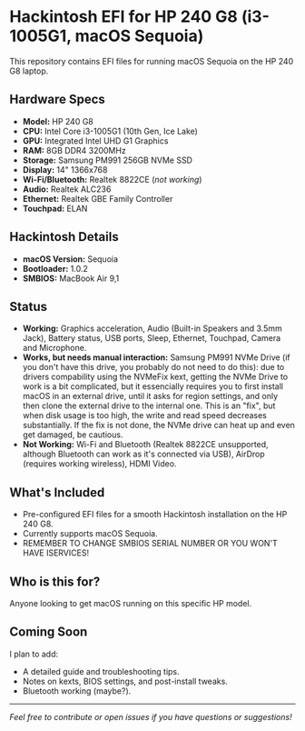 # Hackintosh EFI for HP 240 G8 (i3-1005G1, macOS Sequoia)

This repository contains EFI files for running macOS Sequoia on the HP 240 G8 laptop.

## Hardware Specs

- **Model:** HP 240 G8
- **CPU:** Intel Core i3-1005G1 (10th Gen, Ice Lake)
- **GPU:** Integrated Intel UHD G1 Graphics
- **RAM:** 8GB DDR4 3200MHz
- **Storage:** Samsung PM991 256GB NVMe SSD
- **Display:** 14" 1366x768
- **Wi-Fi/Bluetooth:** Realtek 8822CE (*not working*)
- **Audio:** Realtek ALC236
- **Ethernet:** Realtek GBE Family Controller
- **Touchpad:** ELAN

## Hackintosh Details

- **macOS Version:** Sequoia
- **Bootloader:** 1.0.2
- **SMBIOS:** MacBook Air 9,1

## Status

- **Working:** Graphics acceleration, Audio (Built-in Speakers and 3.5mm Jack), Battery status, USB ports, Sleep, Ethernet, Touchpad, Camera and Microphone.
- **Works, but needs manual interaction:** Samsung PM991 NVMe Drive (if you don't have this drive, you probably do not need to do this): due to drivers compability using the NVMeFix kext, getting the NVMe Drive to work is a bit complicated, but it essencially requires you to first install macOS in an external drive, until it asks for region settings, and only then clone the external drive to the internal one. This is an "fix", but when disk usage is too high, the write and read speed decreases substantially. If the fix is not done, the NVMe drive can heat up and even get damaged, be cautious.
- **Not Working:** Wi-Fi and Bluetooth (Realtek 8822CE unsupported, although Bluetooth can work as it's connected via USB), AirDrop (requires working wireless), HDMI Video.

## What's Included

- Pre-configured EFI files for a smooth Hackintosh installation on the HP 240 G8.
- Currently supports macOS Sequoia.
- REMEMBER TO CHANGE SMBIOS SERIAL NUMBER OR YOU WON'T HAVE ISERVICES!

## Who is this for?

Anyone looking to get macOS running on this specific HP model.

## Coming Soon

I plan to add:
- A detailed guide and troubleshooting tips.
- Notes on kexts, BIOS settings, and post-install tweaks.
- Bluetooth working (maybe?).

---

*Feel free to contribute or open issues if you have questions or suggestions!*
